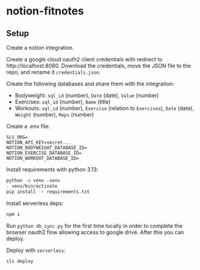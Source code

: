 # notion-fitnotes

## Setup

Create a notion integration.

Create a google cloud oauth2 client credentials with redirect to http://localhost:8080. Download the credentials, move the JSON file to the repo, and rename it `credentials.json`.

Create the following databases and share them with the integration:
- Bodyweight: `sql_id` (number), `Date` (date), `Value` (number)
- Exercises: `sql_id` (number), `Name` (title)
- Workouts: `sql_id` (number), `Exercise` (relation to `Exercises`), `Date` (date), `Weight` (number), `Reps` (number)

Create a .env file:

```
SLS_ORG=
NOTION_API_KEY=secret...
NOTION_BODYWEIGHT_DATABASE_ID=
NOTION_EXERCISE_DATABASE_ID=
NOTION_WORKOUT_DATABASE_ID=
```

Install requirements with python 3.13:

```bash
python -m venv .venv
. venv/bin/activate
pip install -r requirements.txt
```

Install serverless deps:

```bash
npm i
```

Run `python db_sync.py` for the first time locally in order to complete the browser oauth2 flow allowing access to google drive. After this you can deploy.

Deploy with `serverless`:

```bash
sls deploy
```
